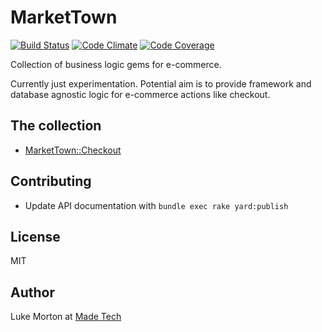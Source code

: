 # MarketTown

[![Build Status](https://travis-ci.org/madetech/market_town.svg?branch=master)](https://travis-ci.org/madetech/market_town)
[![Code Climate](https://codeclimate.com/github/madetech/market_town/badges/gpa.svg)](https://codeclimate.com/github/madetech/market_town)
[![Code Coverage](https://img.shields.io/codecov/c/github/madetech/market_town.svg)](https://codecov.io/gh/madetech/market_town)

Collection of business logic gems for e-commerce.

Currently just experimentation. Potential aim is to provide framework and
database agnostic logic for e-commerce actions like checkout.

## The collection

 - [MarketTown::Checkout](https://github.com/madetech/market_town/tree/master/checkout/)

## Contributing

- Update API documentation with `bundle exec rake yard:publish`

## License

MIT

## Author

Luke Morton at [Made Tech](https://madetech.com)
